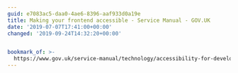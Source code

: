 ```yaml
---
guid: e7083ac5-daa0-4ae6-8396-aaf933d0a19e
title: Making your frontend accessible - Service Manual - GOV.UK
date: '2019-07-07T17:41:00+00:00'
changed: '2019-09-24T14:32:20+00:00'


bookmark_of: >-
  https://www.gov.uk/service-manual/technology/accessibility-for-developers-an-introduction
---
```


